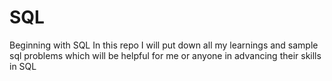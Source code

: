 # SQL
Beginning with SQL
In this repo I will put down all my learnings and sample sql problems which will be helpful for me or anyone in advancing their skills in SQL
